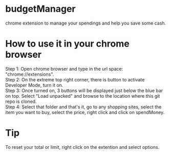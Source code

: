 # budgetManager
chrome extension to manage your spendings and help you save some cash.

# How to use it in your chrome browser
Step 1: Open chrome browser and type in the url space: "chrome://extensions".<br/>
Step 2: On the extreme top right corner, there is button to activate Developer Mode, turn it on.<br/>
Step 3: Once turned on, 3 buttons will be displayed just below the blue bar on top. Select "Load unpacked" and browse to the location where this git repo is cloned.<br/>
Step 4: Select that folder and that's it, go to any shopping sites, select the item you want to buy, select the price, right click and click on spendMoney.<br/>

# Tip
To reset your total or limit, right click on the extention and select options.
